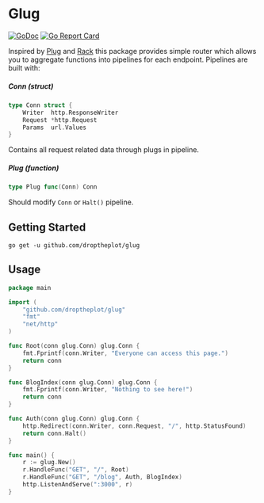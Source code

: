 # Glug

[![GoDoc](https://godoc.org/github.com/droptheplot/glug?status.svg)](https://godoc.org/github.com/droptheplot/glug)
[![Go Report Card](https://goreportcard.com/badge/github.com/droptheplot/glug)](https://goreportcard.com/report/github.com/droptheplot/glug)

Inspired by [Plug](https://github.com/elixir-lang/plug) and [Rack](https://github.com/rack/rack) this package provides simple router which allows you to aggregate functions into pipelines for each endpoint. Pipelines are built with:

##### Conn (struct)

```go
type Conn struct {
	Writer  http.ResponseWriter
	Request *http.Request
	Params  url.Values
}
```

Contains all request related data through plugs in pipeline.

##### Plug (function)

```go
type Plug func(Conn) Conn
```

Should modify `Conn` or `Halt()` pipeline.

## Getting Started

```shell
go get -u github.com/droptheplot/glug
```

## Usage

```go
package main

import (
	"github.com/droptheplot/glug"
	"fmt"
	"net/http"
)

func Root(conn glug.Conn) glug.Conn {
	fmt.Fprintf(conn.Writer, "Everyone can access this page.")
	return conn
}

func BlogIndex(conn glug.Conn) glug.Conn {
	fmt.Fprintf(conn.Writer, "Nothing to see here!")
	return conn
}

func Auth(conn glug.Conn) glug.Conn {
	http.Redirect(conn.Writer, conn.Request, "/", http.StatusFound)
	return conn.Halt()
}

func main() {
	r := glug.New()
	r.HandleFunc("GET", "/", Root)
	r.HandleFunc("GET", "/blog", Auth, BlogIndex)
	http.ListenAndServe(":3000", r)
}
```

